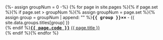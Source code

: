 <!--
     this is an include so that the long Liquid template code does not
     exceed the markdownlint limit on line lengths, but still allowing
     `markdownlint` to lint the rest of `../index.md`.
     The template is all on one line to prevent injecting extra newlines
     (paragraphs) in the generated ../_site/index.html page
     which we end up with if we format this source more nicely with
     newlines
-->
{%- assign groupNum = 0 -%}
{% for page in site.pages %}{% if page.set %}{% if page.set > groupNum %}{% assign groupNum = page.set %}{% assign group = groupNum | append: "" %}<span style='color: {{ site.data.groups.colors[group] }}; font-weight: bold;' title="{{ site.data.groups.descriptions[group] }}"><tt>{{ group }}&times;&times;</tt></span> - <span title="{{ site.data.groups.descriptions[group] }}">{{ site.data.groups.titles[group] }}</span><br>{% endif %}<a style='color: {{ site.data.groups.colors[group] }}; font-weight: bold' href="./{{ page.code }}"><tt>{{ page.code }}</tt></a> <a href="./{{ page.code }}">{{ page.title }}</a><br>{% endif %}{% endfor %}
